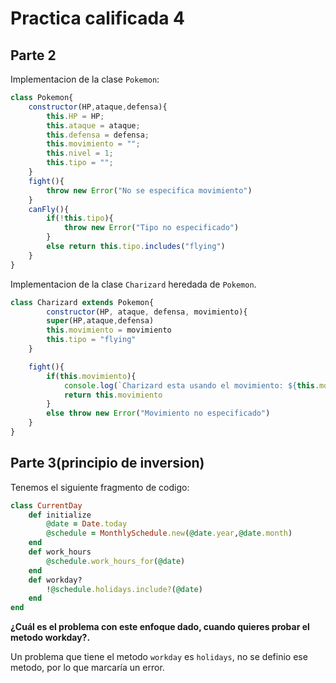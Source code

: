 # Practica calificada 4
## Parte 2
Implementacion de la clase `Pokemon`:

```js
class Pokemon{
    constructor(HP,ataque,defensa){
        this.HP = HP;
        this.ataque = ataque;
        this.defensa = defensa;
        this.movimiento = "";
        this.nivel = 1;
        this.tipo = "";
    }
    fight(){
        throw new Error("No se especifica movimiento")
    }
    canFly(){
        if(!this.tipo){
            throw new Error("Tipo no especificado")
        }
        else return this.tipo.includes("flying")
    }
}
```

Implementacion de la clase `Charizard` heredada de `Pokemon`.

```js
class Charizard extends Pokemon{
        constructor(HP, ataque, defensa, movimiento){
        super(HP,ataque,defensa)
        this.movimiento = movimiento
        this.tipo = "flying"
    }

    fight(){
        if(this.movimiento){
            console.log(`Charizard esta usando el movimiento: ${this.movimiento}`)
            return this.movimiento
        }
        else throw new Error("Movimiento no especificado")
    }
}
```
## Parte 3(principio de inversion)

Tenemos el siguiente fragmento de codigo:

```ruby
class CurrentDay
    def initialize
        @date = Date.today
        @schedule = MonthlySchedule.new(@date.year,@date.month)
    end
    def work_hours
        @schedule.work_hours_for(@date)
    end
    def workday?
        !@schedule.holidays.include?(@date)
    end
end
```

**¿Cuál es el problema con este enfoque dado, cuando quieres probar el metodo workday?.**

Un problema que tiene el metodo `workday` es `holidays`, no se definio ese metodo, por lo que marcaría un error.
